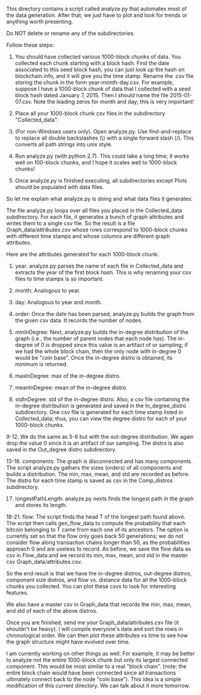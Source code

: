 This directory contains a script called analyze.py that automates most of the data generation. After that, we just have to plot and look for trends or anything worth presenting.

Do NOT delete or rename any of the subdirectories.

Follow these steps:

1. You should have collected various 1000-block chunks of data. You collected each chunk starting with a block hash. Find the date associated to this seed block hash; you can just look up the hash on blockchain.info, and it will give you the time stamp. Rename the .csv file storing the chunk in the form
	year-month-day.csv.
For example, suppose I have a 1000-block chunk of data that I collected with a seed block hash dated January 7, 2015. Then I should name the file
	2015-01-07.csv.
Note the leading zeros for month and day; this is very important!

2. Place all your 1000-block chunk csv files in the subdirectory "Collected_data".

3. (For non-Windows users only). Open analyze.py. Use find-and-replace to replace all double backslashes (\\) with a single forward slash (/). This converts all path strings into unix style.

4. Run analyze.py (with python 2.7). This could take a long time; it works well on 100-block chunks, and I hope it scales well to 1000-block chunks!

5. Once analyze.py is finished executing, all subdirectories except Plots should be populated with data files.

So let me explain what analyze.py is doing and what data files it generates:

The file analyze.py loops over all files you placed in the Collected_data subdirectory. For each file, it generates a bunch of graph attributes and writes them to a single csv file. So the result is a file Graph_data/attributes.csv whose rows correspond to 1000-block chunks with different time stamps and whose columns are different graph attributes.

Here are the attributes generated for each 1000-block chunk:

1. year: analyze.py parses the name of each file in Collected_data and extracts the year of the first block hash. This is why renaming your csv files to time stamps is so important.

2. month: Analogous to year.

3. day: Analogous to year and month.

4. order: Once the date has been parsed, analyze.py builds the graph from the given csv data. It records the number of nodes.

5. minInDegree: Next, analyze.py builds the in-degree distribution of the graph (i.e., the number of parent nodes that each node has). The in-degree of 0 is dropped since this value is an artifact of or sampling; if we had the whole block chain, then the only node with in-degree 0 would be "coin base". Once the in-degree distro is obtained, its minimum is returned.

6. maxInDegree: max of the in-degree distro.

7. meanInDegree: mean of the in-degree distro.

8. stdInDegree: std of the in-degree distro. Also, a csv file containing the in-degree distribution is generated and saved in the In_degree_distro subdirectory. One csv file is generated for each time stamp listed in Collected_data; thus, you can view the degree distro for each of your 1000-block chunks.

9-12. We do the same as 5-8 but with the out-degree distribution. We again drop the value 0 since it is an artifact of our sampling. The distro is also saved in the Out_degree distro subdirectory.

13-16. components: The graph is disconnected and has many components. The script analyze.py gathers the sizes (orders) of all components and builds a distribution. The min, max, mean, and std are recorded as before. The distro for each time stamp is saved as csv in the Comp_distros subdirectory.

17. longestPathLength: analyze.py nexts finds the longest path in the graph and stores its length.

18-21: flow: The script finds the head T of the longest path found above. The script then calls gen_flow_data to compute the probability that each bitcoin belonging to T came from each one of its ancestors. The option is currently set so that the flow only goes back 50 generations; we do not consider flow along transaction chains longer than 50, as the probabilities approach 0 and are useless to record. As before, we save the flow data as csv in Flow_data and we record its min, max, mean, and std in the master csv Graph_data/attributes.csv.

So the end result is that we have the in-degree distros, out-degree distros, component size distros, and flow vs. distance data for all the 1000-block chunks you collected. You can plot these csvs to look for interesting features.

We also have a master csv in Graph_data that records the min, max, mean, and std of each of the above distros.

Once you are finished, send me your Graph_data/attributes.csv file (it shouldn't be heavy). I will compile everyone's data and sort the rows in chronological order. We can then plot these attributes vs time to see how the graph structure might have evolved over time.

I am currently working on other things as well. For example, it may be better to analyze not the entire 1000-block chunk but only its largest connected component. This would be most similar to a real "block chain". (note: the entire block chain would have been connected since all transactions ultimately connect back to the node "coin base"). This idea is a simple modification of this current directory. We can talk about it more tomorrow.
